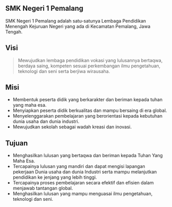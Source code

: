 ## SMK Negeri 1 Pemalang

SMK Negeri 1 Pemalang adalah satu-satunya Lembaga Pendidikan Menengah Kejuruan Negeri yang ada di Kecamatan Pemalang, Jawa Tengah.

## Visi

> Mewujudkan lembaga pendidikan vokasi yang lulusannya bertaqwa, berdaya saing, kompeten sesuai perkembangan ilmu pengetahuan, teknologi dan seni serta berjiwa wirausaha.

## Misi

- Membentuk peserta didik yang berkarakter dan beriman kepada tuhan yang maha esa.
- Menyiapkan peserta didik berkualitas dan mampu bersaing di era global.
- Menyelenggarakan pembelajaran yang berorientasi kepada kebutuhan dunia usaha dan dunia industri.
- Mewujudkan sekolah sebagai wadah kreasi dan inovasi.

## Tujuan

- Menghasilkan lulusan yang bertaqwa dan beriman kepada Tuhan Yang Maha Esa.
- Tercapainya lulusan yang mandiri dan dapat mengisi lapangan pekerjaan Dunia usaha dan dunia Industri serta mampu melanjutkan pendidikan ke jenjang yang lebih tinggi.
- Tercapainya proses pembelajaran secara efektif dan efisien dalam menjawab tantangan global.
- Menghasilkan lulusan yang mampu menguasai ilmu pengetahuan, teknologi dan seni.
